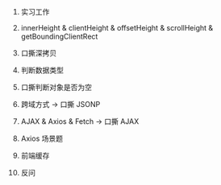 1. 实习工作

2. innerHeight & clientHeight & offsetHeight & scrollHeight & getBoundingClientRect

3. 口撕深拷贝

4. 判断数据类型

5. 口撕判断对象是否为空

6. 跨域方式 -> 口撕 JSONP

7. AJAX & Axios & Fetch -> 口撕 AJAX

8. Axios 场景题

9. 前端缓存

10. 反问
